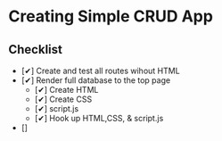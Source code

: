 # Creating Simple CRUD App

## Checklist
* [✔] Create and test all routes wihout HTML
* [✔] Render full database to the top page
   * [✔] Create HTML
   * [✔] Create CSS
   * [✔] script.js
   * [✔] Hook up HTML,CSS, & script.js
* [] 
